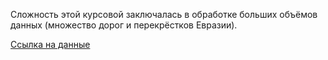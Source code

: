 Сложность этой курсовой заключалась в обработке больших объёмов данных (множество дорог и перекрёстков Евразии).

[Ссылка на данные](https://drive.google.com/drive/folders/1tP5KN8oE4_HC-0ENaVTYokC7gy5wzh1S)
